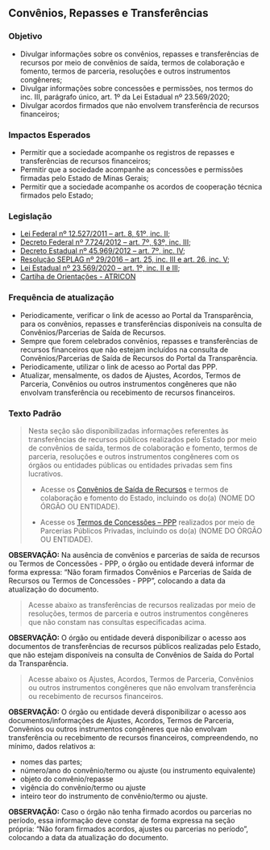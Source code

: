 ## Convênios, Repasses e Transferências

### Objetivo
- Divulgar informações sobre os convênios, repasses e transferências de recursos por meio de convênios de saída, termos de colaboração e fomento, termos de parceria, resoluções e outros instrumentos congêneres;
-	Divulgar informações sobre concessões e permissões, nos termos do inc. III, parágrafo único, art. 1º da Lei Estadual nº 23.569/2020;
-	Divulgar acordos firmados que não envolvem transferência de recursos financeiros;

### Impactos Esperados
- Permitir que a sociedade acompanhe os registros de repasses e transferências de recursos financeiros;
- Permitir que a sociedade acompanhe as concessões e permissões firmadas pelo Estado de Minas Gerais;
- Permitir que a sociedade acompanhe os acordos de cooperação técnica firmados pelo Estado;

### Legislação
- [Lei Federal nº 12.527/2011 – art. 8, §1º, inc. II](http://www.planalto.gov.br/ccivil_03/_ato2011-2014/2011/lei/l12527.htm#art8);
- [Decreto Federal nº 7.724/2012 – art. 7º, §3º, inc. III](http://www.planalto.gov.br/ccivil_03/_ato2011-2014/2012/decreto/d7724.htm#art7);
- [Decreto Estadual nº 45.969/2012 – art. 7º, inc. IV](https://www.almg.gov.br/consulte/legislacao/completa/completa.html?tipo=DEC&num=45969&ano=2012);
- [Resolução SEPLAG nº 29/2016 – art. 25, inc. III e art. 26, inc. V](http://www.planejamento.mg.gov.br/sites/default/files/documentos/resolucao_sitios_seplag_29_de_05_07_2016_1.pdf);
- [Lei Estadual nº 23.569/2020 – art. 1º, inc. II e III](https://www.almg.gov.br/consulte/legislacao/completa/completa.html?tipo=LEI&num=23569&comp=&ano=2020);
- [Cartiha de Orientações - ATRICON](https://docs.google.com/document/d/1lFyzEkznb9QzhsQEvy5p027VtfoLihGq/edit)

### Frequência de atualização
-	Periodicamente, verificar o link de acesso ao Portal da Transparência, para os convênios, repasses e transferências disponíveis na consulta de Convênios/Parcerias de Saída de Recursos.
-	Sempre que forem celebrados convênios, repasses e transferências de recursos financeiros que não estejam incluídos na consulta de Convênios/Parcerias de Saída de Recursos do Portal da Transparência.
-	Periodicamente, utilizar o link de acesso ao Portal das PPP.
-	Atualizar, mensalmente, os dados de Ajustes, Acordos, Termos de Parceria, Convênios ou outros instrumentos congêneres que não envolvam transferência ou recebimento de recursos financeiros.

### Texto Padrão

> Nesta seção são disponibilizadas informações referentes às transferências de recursos públicos realizados pelo Estado por meio de convênios de saída, termos de colaboração e fomento, termos de parceria, resoluções e outros instrumentos congêneres com os órgãos ou entidades públicas ou entidades privadas sem fins lucrativos.
> 
> - Acesse os [Convênios de Saída de Recursos](http://www.transparencia.mg.gov.br/convenios/convenios-de-saida) e termos de colaboração e fomento do Estado, incluindo os do(a) (NOME DO ÓRGÃO OU ENTIDADE).
> 
> - Acesse os [Termos de Concessões – PPP](http://www.ppp.mg.gov.br/) realizados por meio de Parcerias Públicos Privadas, incluindo os do(a) (NOME DO ÓRGÃO OU ENTIDADE).

**OBSERVAÇÃO:** Na ausência de convênios e parcerias de saída de recursos ou Termos de Concessões - PPP, o órgão ou entidade deverá informar de forma expressa: “Não foram firmados Convênios e Parcerias de Saída de Recursos ou Termos de Concessões - PPP”, colocando a data da atualização do documento.

> Acesse abaixo as transferências de recursos realizadas por meio de resoluções, termos de parceria e outros instrumentos congêneres que não constam nas consultas especificadas acima.

**OBSERVAÇÃO:** O órgão ou entidade deverá disponibilizar o acesso aos documentos de transferências de recursos públicos realizadas pelo Estado, que não estejam disponíveis na consulta de Convênios de Saída do Portal da Transparência.

> Acesse abaixo os Ajustes, Acordos, Termos de Parceria, Convênios ou outros instrumentos congêneres que não envolvam transferência ou recebimento de recursos financeiros. 

**OBSERVAÇÃO:** O órgão ou entidade deverá disponibilizar o acesso aos documentos/informações de Ajustes, Acordos, Termos de Parceria, Convênios ou outros instrumentos congêneres que não envolvam transferência ou recebimento de recursos financeiros, compreendendo, no mínimo, dados relativos a:
  - nomes das partes;
  - número/ano do convênio/termo ou ajuste (ou instrumento equivalente) 
  - objeto do convênio/repasse
  - vigência do convênio/termo ou ajuste 
  - inteiro teor do instrumento de convênio/termo ou ajuste.

**OBSERVAÇÃO:** Caso o órgão não tenha firmado acordos ou parcerias no período, essa informação deve constar de forma expressa na seção própria: “Não foram firmados acordos, ajustes ou parcerias no período”, colocando a data da atualização do documento.


